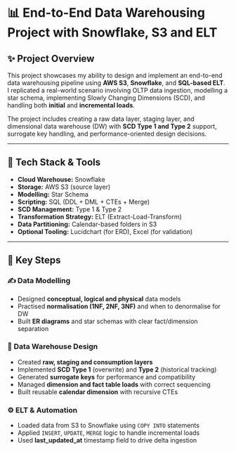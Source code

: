 # 📊 End-to-End Data Warehousing Project with Snowflake, S3 and ELT

## ✨ Project Overview

This project showcases my ability to design and implement an end-to-end data warehousing pipeline using **AWS S3**, **Snowflake**, and **SQL-based ELT**. I replicated a real-world scenario involving OLTP data ingestion, modelling a star schema, implementing Slowly Changing Dimensions (SCD), and handling both **initial** and **incremental loads**.

The project includes creating a raw data layer, staging layer, and dimensional data warehouse (DW) with **SCD Type 1 and Type 2** support, surrogate key handling, and performance-oriented design decisions.

---

## 🔧 Tech Stack & Tools

* **Cloud Warehouse:** Snowflake
* **Storage:** AWS S3 (source layer)
* **Modelling:** Star Schema
* **Scripting:** SQL (DDL + DML + CTEs + Merge)
* **SCD Management:** Type 1 & Type 2
* **Transformation Strategy:** ELT (Extract-Load-Transform)
* **Data Partitioning:** Calendar-based folders in S3
* **Optional Tooling:** Lucidchart (for ERD), Excel (for validation)

---

## 🤝 Key Steps

### ✍️ Data Modelling

* Designed **conceptual, logical and physical** data models
* Practised **normalisation (1NF, 2NF, 3NF)** and when to denormalise for DW
* Built **ER diagrams** and star schemas with clear fact/dimension separation

### 📁 Data Warehouse Design

* Created **raw, staging and consumption layers**
* Implemented **SCD Type 1** (overwrite) and **Type 2** (historical tracking)
* Generated **surrogate keys** for performance and compatibility
* Managed **dimension and fact table loads** with correct sequencing
* Built reusable **calendar dimension** with recursive CTEs

### ⚙️ ELT & Automation

* Loaded data from S3 to Snowflake using `COPY INTO` statements
* Applied `INSERT`, `UPDATE`, `MERGE` logic to handle incremental loads
* Used **last\_updated\_at** timestamp field to drive delta ingestion

